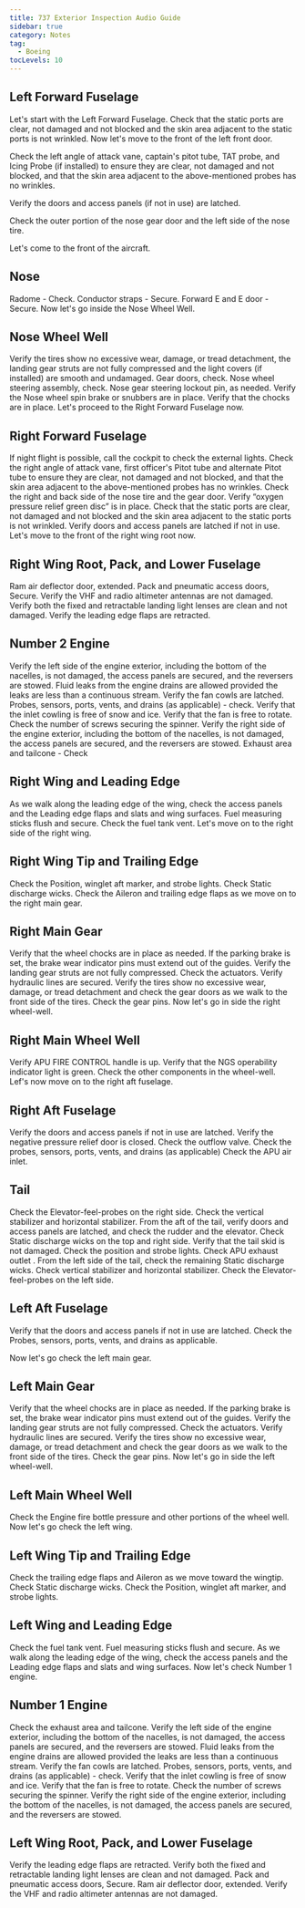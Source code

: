 ```yaml
---
title: 737 Exterior Inspection Audio Guide
sidebar: true
category: Notes
tag:
  - Boeing
tocLevels: 10
---
```


## Left Forward Fuselage

Let's start with the Left Forward Fuselage.
Check that the static ports are clear, not damaged and not blocked and the skin area adjacent to the static ports is not wrinkled.
Now let's move to the front of the left front door.

<AudioPlayer src= "/Boeing/737ExteriorInspection/001-Left Forward Fuselage 01.mp3"></AudioPlayer>

Check the left angle of attack vane, captain's pitot tube, TAT probe, and Icing Probe (if installed) to ensure they are clear, not damaged and not blocked, and that the skin area adjacent to the above-mentioned probes has no wrinkles.

Verify the doors and access panels (if not in use) are latched.

Check the outer portion of the nose gear door and the left side of the nose tire.

Let's come to the front of the aircraft.

<AudioPlayer src= "/Boeing/737ExteriorInspection/002 Left Forward Fuselage 02.mp3"></AudioPlayer>

## Nose

Radome - Check.
Conductor straps - Secure.
Forward E and E door - Secure.
Now let's go inside the Nose Wheel Well.

<AudioPlayer src= "/Boeing/737ExteriorInspection/003 Nose.mp3"></AudioPlayer>

## Nose Wheel Well

Verify the tires show no excessive wear, damage, or tread detachment, the landing gear struts are not fully compressed and the light covers (if installed) are smooth and undamaged.
Gear doors, check.
Nose wheel steering assembly, check.
Nose gear steering lockout pin, as needed.
Verify the Nose wheel spin brake or snubbers are in place.
Verify that the chocks are in place.
Let's proceed to the Right Forward Fuselage now.

<AudioPlayer src= "/Boeing/737ExteriorInspection/004 NoseWheelWheel.mp3"></AudioPlayer>

## Right Forward Fuselage

If night flight is possible, call the cockpit to check the external lights.
Check the right angle of attack vane, first officer's Pitot tube and alternate Pitot tube to ensure they are clear, not damaged and not blocked, and that the skin area adjacent to the above-mentioned probes has no wrinkles.
Check the right and back side of the nose tire and the gear door.
Verify “oxygen pressure relief green disc” is in place.
Check that the static ports are clear, not damaged and not blocked and the skin area adjacent to the static ports is not wrinkled.
Verify doors and access panels are latched if not in use.
Let's move to the front of the right wing root now.

<AudioPlayer src= "/Boeing/737ExteriorInspection/005 Right Forward Fuselage.mp3"></AudioPlayer>

## Right Wing Root, Pack, and Lower Fuselage

Ram air deflector door, extended.
Pack and pneumatic access doors, Secure.
Verify the VHF and radio altimeter antennas are not damaged.
Verify both the fixed and retractable landing light lenses are clean and not damaged.
Verify the leading edge flaps are retracted.

<AudioPlayer src= "/Boeing/737ExteriorInspection/006 Right Wing Root.mp3"></AudioPlayer>

## Number 2 Engine

Verify the left side of the engine exterior, including the bottom of the nacelles, is not damaged, the access panels are secured, and the reversers are stowed.
Fluid leaks from the engine drains are allowed provided the leaks are less than a continuous stream.
Verify the fan cowls are latched.
Probes, sensors, ports, vents, and drains (as applicable) - check.
Verify that the inlet cowling is free of snow and ice.
Verify that the fan is free to rotate.
Check the number of screws securing the spinner.
Verify the right side of the engine exterior, including the bottom of the nacelles, is not damaged, the access panels are secured, and the reversers are stowed.
Exhaust area and tailcone - Check

<AudioPlayer src= "/Boeing/737ExteriorInspection/007 Right Engine.mp3"></AudioPlayer>

## Right Wing and Leading Edge

As we walk along the leading edge of the wing, check the access panels and the Leading edge flaps and slats and wing surfaces.
Fuel measuring sticks flush and secure.
Check the fuel tank vent.
Let's move on to the right side of the right wing.

<AudioPlayer src= "/Boeing/737ExteriorInspection/008 Right Wing and Leading Edge.mp3"></AudioPlayer>

## Right Wing Tip and Trailing Edge

Check the Position, winglet aft marker, and strobe lights.
Check Static discharge wicks.
Check the Aileron and trailing edge flaps as we move on to the right main gear.

<AudioPlayer src= "/Boeing/737ExteriorInspection/009 Right Wing Tip and Trailing Edge.mp3"></AudioPlayer>

## Right Main Gear

Verify that the wheel chocks are in place as needed.
If the parking brake is set, the brake wear indicator pins must extend out of the guides.
Verify the landing gear struts are not fully compressed.
Check the actuators.
Verify hydraulic lines are secured.
Verify the tires show no excessive wear, damage, or tread detachment and check the gear doors as we walk to the front side of the tires.
Check the gear pins.
Now let's go in side the right wheel-well.

<AudioPlayer src= "/Boeing/737ExteriorInspection/010 Right Main Gear.mp3"></AudioPlayer>

## Right Main Wheel Well

Verify APU FIRE CONTROL handle is up.
Verify that the NGS operability indicator light is green.
Check the other components in the wheel-well.
Lef's now move on to the right aft fuselage.

<AudioPlayer src= "/Boeing/737ExteriorInspection/011 RIght wheel well.mp3"></AudioPlayer>

## Right Aft Fuselage

Verify the doors and access panels if not in use are latched.
Verify the negative pressure relief door is closed.
Check the outflow valve.
Check the probes, sensors, ports, vents, and drains (as applicable)
Check the APU air inlet.

<AudioPlayer src= "/Boeing/737ExteriorInspection/012 Right Aft Fuselage.mp3"></AudioPlayer>

## Tail

Check the Elevator-feel-probes on the right side.
Check the vertical stabilizer and horizontal stabilizer.
From the aft of the tail, verify doors and access panels are latched, and check the rudder and the elevator.
Check Static discharge wicks on the top and right side.
Verify that the tail skid is not damaged.
Check the position and strobe lights.
Check APU exhaust outlet .
From the left side of the tail, check the remaining Static discharge wicks.
Check vertical stabilizer and horizontal stabilizer.
Check the Elevator-feel-probes on the left side.

<AudioPlayer src= "/Boeing/737ExteriorInspection/013 Tail.mp3"></AudioPlayer>

## Left Aft Fuselage

Verify that the doors and access panels if not in use are latched.
Check the Probes, sensors, ports, vents, and drains as applicable.

Now let's go check the left main gear.

<AudioPlayer src= "/Boeing/737ExteriorInspection/014 Left Aft Fuselage.mp3"></AudioPlayer>

## Left Main Gear

Verify that the wheel chocks are in place as needed.
If the parking brake is set, the brake wear indicator pins must extend out of the guides.
Verify the landing gear struts are not fully compressed.
Check the actuators.
Verify hydraulic lines are secured.
Verify the tires show no excessive wear, damage, or tread detachment and check the gear doors as we walk to the front side of the tires.
Check the gear pins.
Now let's go in side the left wheel-well.

<AudioPlayer src= "/Boeing/737ExteriorInspection/015 Left Main Gear.mp3"></AudioPlayer>

## Left Main Wheel Well

Check the Engine fire bottle pressure and other portions of the wheel well.
Now let's go check the left wing.

<AudioPlayer src= "/Boeing/737ExteriorInspection/016 Left Main Wheel Well.mp3"></AudioPlayer>

## Left Wing Tip and Trailing Edge

Check the trailing edge flaps and Aileron as we move toward the wingtip.
Check Static discharge wicks.
Check the Position, winglet aft marker, and strobe lights.

<AudioPlayer src= "/Boeing/737ExteriorInspection/017 Left Wing Tip and Trailing Edge.mp3"></AudioPlayer>

## Left Wing and Leading Edge

Check the fuel tank vent.
Fuel measuring sticks flush and secure.
As we walk along the leading edge of the wing, check the access panels and the Leading edge flaps and slats and wing surfaces.
Now let's check Number 1 engine.

<AudioPlayer src= "/Boeing/737ExteriorInspection/018 Left Wing and Leading Edge.mp3"></AudioPlayer>

## Number 1 Engine

Check the exhaust area and tailcone.
Verify the left side of the engine exterior, including the bottom of the nacelles, is not damaged, the access panels are secured, and the reversers are stowed.
Fluid leaks from the engine drains are allowed provided the leaks are less than a continuous stream.
Verify the fan cowls are latched.
Probes, sensors, ports, vents, and drains (as applicable) - check.
Verify that the inlet cowling is free of snow and ice.
Verify that the fan is free to rotate.
Check the number of screws securing the spinner.
Verify the right side of the engine exterior, including the bottom of the nacelles, is not damaged, the access panels are secured, and the reversers are stowed.

<AudioPlayer src= "/Boeing/737ExteriorInspection/019 Number 1 Engine.mp3"></AudioPlayer>

## Left Wing Root, Pack, and Lower Fuselage

Verify the leading edge flaps are retracted.
Verify both the fixed and retractable landing light lenses are clean and not damaged.
Pack and pneumatic access doors, Secure.
Ram air deflector door, extended.
Verify the VHF and radio altimeter antennas are not damaged.

<AudioPlayer src= "/Boeing/737ExteriorInspection/020 Left Wing Root, Pack, and Lower Fuselage.mp3"></AudioPlayer>
